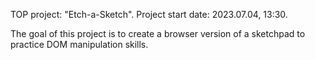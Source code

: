 TOP project: "Etch-a-Sketch". Project start date: 2023.07.04, 13:30.

The goal of this project is to create a browser version of a sketchpad to practice DOM manipulation skills.